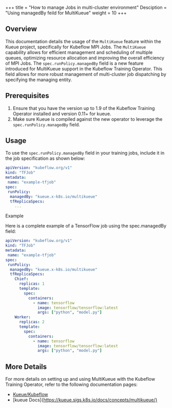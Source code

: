 +++
title = "How to manage Jobs in multi-cluster environment"
Desciption = "Using managedBy feild for MultiKueue"
weight = 10
+++

## Overview

This documentation details the usage of the `MultiKueue` feature within the Kueue project, specifically for Kubeflow MPI Jobs. The `MultiKueue` capability allows for efficient management and scheduling of multiple queues, optimizing resource allocation and improving the overall efficiency of MPI Jobs.
The `spec.runPolicy.managedBy` field is a new feature introduced for MultiKueue support in the Kubeflow Training Operator. This field allows for more robust management of multi-cluster job dispatching by specifying the managing entity.

## Prerequisites

1. Ensure that you have the version up to 1.9 of the Kubeflow Training Operator installed and version 0.11+ for kueue.
2. Make sure Kueue is compiled against the new operator to leverage the `spec.runPolicy.managedBy` field.

## Usage

To use the `spec.runPolicy.managedBy` field in your training jobs, include it in the job specification as shown below:

```yaml
apiVersion: "kubeflow.org/v1"
kind: "TFJob"
metadata:
 name: "example-tfjob"
spec:
 runPolicy:
  managedBy: "kueue.x-k8s.io/multikueue"
  tfReplicaSpecs:
    ...
```

Example

Here is a complete example of a TensorFlow job using the spec.managedBy field:

```YAML
apiVersion: "kubeflow.org/v1"
kind: "TFJob"
metadata:
 name: "example-tfjob"
spec:
 runPolicy:
  managedBy: "kueue.x-k8s.io/multikueue"
  tfReplicaSpecs:
    Chief:
      replicas: 1
      template:
        spec:
          containers:
            - name: tensorflow
              image: tensorflow/tensorflow:latest
              args: ["python", "model.py"]
    Worker:
      replicas: 2
      template:
        spec:
          containers:
            - name: tensorflow
              image: tensorflow/tensorflow:latest
              args: ["python", "model.py"]
```

## More Details

For more details on setting up and using MultiKueue with the Kubeflow Training Operator, refer to the following documentation pages:

- [Kueue/Kubeflow](https://kueue.sigs.k8s.io/docs/tasks/run/multikueue/kubeflow/)
- [kueue Docs]{https://kueue.sigs.k8s.io/docs/concepts/multikueue/}
